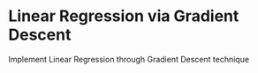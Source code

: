 # Linear Regression via Gradient Descent
Implement Linear Regression through Gradient Descent technique
